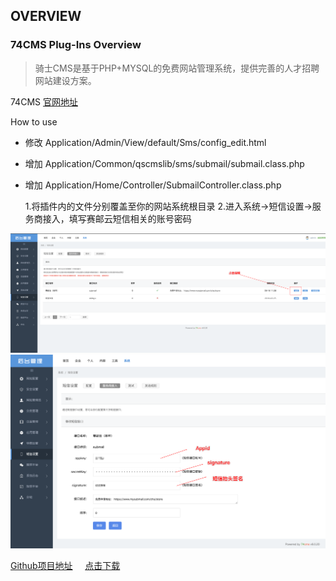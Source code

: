 ## OVERVIEW

### 74CMS Plug-Ins Overview

>骑士CMS是基于PHP+MYSQL的免费网站管理系统，提供完善的人才招聘网站建设方案。


74CMS  [官网地址](https://www.74cms.com)

How to use


+	修改 Application/Admin/View/default/Sms/config_edit.html
+	增加 Application/Common/qscmslib/sms/submail/submail.class.php
+ 	增加 Application/Home/Controller/SubmailController.class.php


	1.将插件内的文件分别覆盖至你的网站系统根目录
	2.进入系统->短信设置->服务商接入，填写赛邮云短信相关的账号密码


![Submail](./markdown/1.png)
![Submail](./markdown/2.png)

[Github项目地址](https://github.com/submail-developers/74cms_sms) &nbsp;&nbsp;&nbsp; [点击下载](https://github.com/submail-developers/74cms_sms/archive/master.zip)
